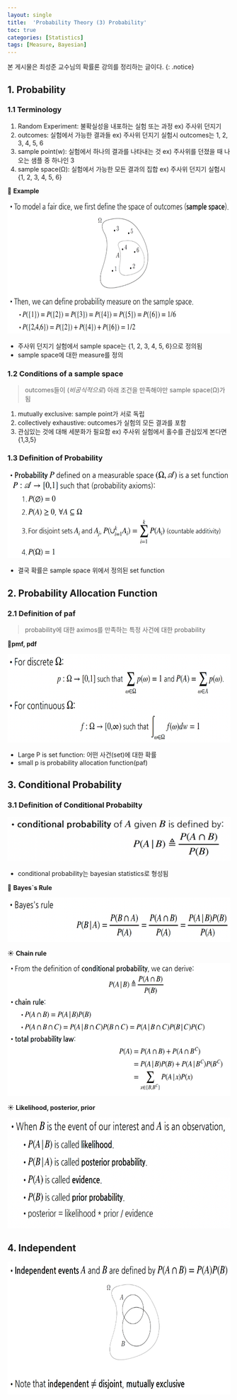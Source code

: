 ```yaml
---
layout: single
title:  'Probability Theory (3) Probability'
toc: true
categories: [Statistics]
tags: [Measure, Bayesian]
---
```


본 게시물은 최성준 교수님의 확률론 강의를 정리하는 글이다.
{: .notice}

## 1. Probability

### 1.1 Terminology

1. Random Experiment: 불확실성을 내포하는 실험 또는 과정 ex) 주사위 던지기
2. outcomes: 실험에서 가능한 결과들 ex) 주사위 던지기 실험시 outcomes는 1, 2, 3, 4, 5, 6
3. sample point(w): 실험에서 하나의 결과를 나타내는 것 ex) 주사위를 던졌을 때 나오는 샘플 중 하나인 3
4. sample space(Ω): 실험에서 가능한 모든 결과의 집합 ex) 주사위 던지기 실험시 {1, 2, 3, 4, 5, 6}

📍 **Example**

  <p align="center"><img src="https://github.com/sigirace/page-images/blob/main/statistics/probability/p1.png?raw=true" width="600" height="300"></p>

- 주사위 던지기 실험에서 sample space는 {1, 2, 3, 4, 5, 6}으로 정의됨
- sample space에 대한 measure를 정의



### 1.2 Conditions of a sample space

> outcomes들이 (*비공식적으로*) 아래 조건을 만족해야만 sample space(Ω)가 됨

1. mutually exclusive: sample point가 서로 독립
2. collectively exhaustive: outcomes가 실험의 모든 결과를 포함
3. 관심있는 것에 대해 세분화가 필요함 ex) 주사위 실험에서 홀수를 관심있게 본다면 {1,3,5}

### 1.3 Definition of Probability

  <p align="center"><img src="https://github.com/sigirace/page-images/blob/main/statistics/probability/p2.png?raw=true" width="600" height="200"></p>

- 결국 확률은 sample space 위에서 정의된 set function



## 2. Probability Allocation Function

### 2.1 Definition of paf

> probability에 대한 aximos를 만족하는 특정 사건에 대한 probability

📍**pmf, pdf**



  <p align="center"><img src="https://github.com/sigirace/page-images/blob/main/statistics/probability/p3.png?raw=true" width="600" height="200"></p>

- Large P is set function: 어떤 사건(set)에 대한 확률
- small p is probability allocation function(paf)



## 3. Conditional Probability

### 3.1 Definition of Conditional Probabilty



  <p align="center"><img src="https://github.com/sigirace/page-images/blob/main/statistics/probability/p4.png?raw=true" width="600" height="100"></p>

- conditional probability는 bayesian statistics로 형성됨

👀 **Bayes`s Rule**



  <p align="center"><img src="https://github.com/sigirace/page-images/blob/main/statistics/probability/p6.png?raw=true" width="600" height="100"></p>



☀️ **Chain rule**



  <p align="center"><img src="https://github.com/sigirace/page-images/blob/main/statistics/probability/p5.png?raw=true" width="600" height="300"></p>



☀️ **Likelihood, posterior, prior**

  <p align="center"><img src="https://github.com/sigirace/page-images/blob/main/statistics/probability/p7.png?raw=true" width="600" height="250"></p>

## 4. Independent



  <p align="center"><img src="https://github.com/sigirace/page-images/blob/main/statistics/probability/p8.png?raw=true" width="600" height="300"></p>
